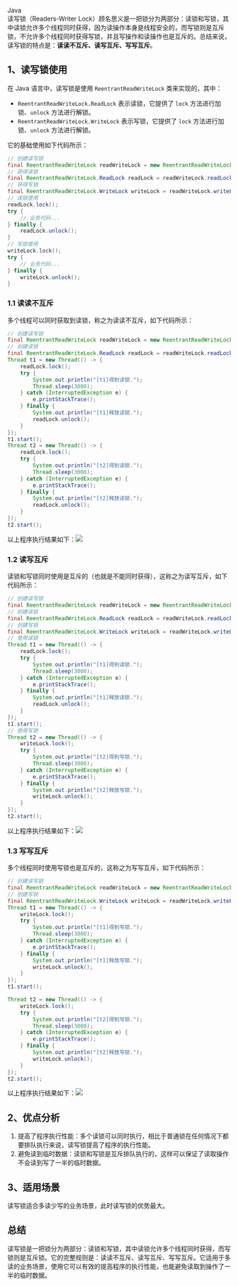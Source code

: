 Java<br />读写锁（Readers-Writer Lock）顾名思义是一把锁分为两部分：读锁和写锁，其中读锁允许多个线程同时获得，因为读操作本身是线程安全的，而写锁则是互斥锁，不允许多个线程同时获得写锁，并且写操作和读操作也是互斥的。总结来说，读写锁的特点是：**读读不互斥、读写互斥、写写互斥**。
<a name="CMHew"></a>
## 1、读写锁使用
在 Java 语言中，读写锁是使用 `ReentrantReadWriteLock` 类来实现的，其中：

- `ReentrantReadWriteLock.ReadLock` 表示读锁，它提供了 `lock` 方法进行加锁、`unlock` 方法进行解锁。
- `ReentrantReadWriteLock.WriteLock` 表示写锁，它提供了 `lock` 方法进行加锁、`unlock` 方法进行解锁。

它的基础使用如下代码所示：
```java
// 创建读写锁
final ReentrantReadWriteLock readWriteLock = new ReentrantReadWriteLock();
// 获得读锁
final ReentrantReadWriteLock.ReadLock readLock = readWriteLock.readLock();
// 获得写锁
final ReentrantReadWriteLock.WriteLock writeLock = readWriteLock.writeLock();
// 读锁使用
readLock.lock();
try {
    // 业务代码...
} finally {
    readLock.unlock();
}
// 写锁使用
writeLock.lock();
try {
    // 业务代码...
} finally {
    writeLock.unlock();
}
```
<a name="be5ls"></a>
### 1.1 读读不互斥
多个线程可以同时获取到读锁，称之为读读不互斥，如下代码所示：
```java
// 创建读写锁
final ReentrantReadWriteLock readWriteLock = new ReentrantReadWriteLock();
// 创建读锁
final ReentrantReadWriteLock.ReadLock readLock = readWriteLock.readLock();
Thread t1 = new Thread(() -> {
    readLock.lock();
    try {
        System.out.println("[t1]得到读锁.");
        Thread.sleep(3000);
    } catch (InterruptedException e) {
        e.printStackTrace();
    } finally {
        System.out.println("[t1]释放读锁.");
        readLock.unlock();
    }
});
t1.start();
Thread t2 = new Thread(() -> {
    readLock.lock();
    try {
        System.out.println("[t2]得到读锁.");
        Thread.sleep(3000);
    } catch (InterruptedException e) {
        e.printStackTrace();
    } finally {
        System.out.println("[t2]释放读锁.");
        readLock.unlock();
    }
});
t2.start();
```
以上程序执行结果如下：![](https://cdn.nlark.com/yuque/0/2022/png/396745/1652171770816-8060b145-60ac-4c8e-8228-b2bc72ad21f0.png#clientId=uc9305949-6dc9-4&from=paste&id=u3ddc62fd&originHeight=300&originWidth=1080&originalType=url&ratio=1&rotation=0&showTitle=false&status=done&style=none&taskId=u8a8a19c1-7e17-4953-a293-a1fe12ac7fc&title=)
<a name="iUWbB"></a>
### 1.2 读写互斥
读锁和写锁同时使用是互斥的（也就是不能同时获得），这称之为读写互斥，如下代码所示：
```java
// 创建读写锁
final ReentrantReadWriteLock readWriteLock = new ReentrantReadWriteLock();
// 创建读锁
final ReentrantReadWriteLock.ReadLock readLock = readWriteLock.readLock();
// 创建写锁
final ReentrantReadWriteLock.WriteLock writeLock = readWriteLock.writeLock();
// 使用读锁
Thread t1 = new Thread(() -> {
    readLock.lock();
    try {
        System.out.println("[t1]得到读锁.");
        Thread.sleep(3000);
    } catch (InterruptedException e) {
        e.printStackTrace();
    } finally {
        System.out.println("[t1]释放读锁.");
        readLock.unlock();
    }
});
t1.start();
// 使用写锁
Thread t2 = new Thread(() -> {
    writeLock.lock();
    try {
        System.out.println("[t2]得到写锁.");
        Thread.sleep(3000);
    } catch (InterruptedException e) {
        e.printStackTrace();
    } finally {
        System.out.println("[t2]释放写锁.");
        writeLock.unlock();
    }
});
t2.start();
```
以上程序执行结果如下：![](https://cdn.nlark.com/yuque/0/2022/png/396745/1652171770751-6eeb12eb-4994-4f69-9fc7-61249302f3d9.png#clientId=uc9305949-6dc9-4&from=paste&id=u8a1f675e&originHeight=308&originWidth=1080&originalType=url&ratio=1&rotation=0&showTitle=false&status=done&style=none&taskId=uf00a3432-e2cd-4f83-94cd-42a26c6bc81&title=)
<a name="D0nsc"></a>
### 1.3 写写互斥
多个线程同时使用写锁也是互斥的，这称之为写写互斥，如下代码所示：
```java
// 创建读写锁
final ReentrantReadWriteLock readWriteLock = new ReentrantReadWriteLock();
// 创建写锁
final ReentrantReadWriteLock.WriteLock writeLock = readWriteLock.writeLock();
Thread t1 = new Thread(() -> {
    writeLock.lock();
    try {
        System.out.println("[t1]得到写锁.");
        Thread.sleep(3000);
    } catch (InterruptedException e) {
        e.printStackTrace();
    } finally {
        System.out.println("[t1]释放写锁.");
        writeLock.unlock();
    }
});
t1.start();

Thread t2 = new Thread(() -> {
    writeLock.lock();
    try {
        System.out.println("[t2]得到写锁.");
        Thread.sleep(3000);
    } catch (InterruptedException e) {
        e.printStackTrace();
    } finally {
        System.out.println("[t2]释放写锁.");
        writeLock.unlock();
    }
});
t2.start();
```
以上程序执行结果如下：![](https://cdn.nlark.com/yuque/0/2022/png/396745/1652171770772-e2f470bc-ccca-407d-989e-60b924cda6ff.png#clientId=uc9305949-6dc9-4&from=paste&id=udc40d3f8&originHeight=306&originWidth=1080&originalType=url&ratio=1&rotation=0&showTitle=false&status=done&style=none&taskId=ucb0fec31-b35a-4f18-b6fc-47b88612115&title=)
<a name="hyoGH"></a>
## 2、优点分析

1. 提高了程序执行性能：多个读锁可以同时执行，相比于普通锁在任何情况下都要排队执行来说，读写锁提高了程序的执行性能。
2. 避免读到临时数据：读锁和写锁是互斥排队执行的，这样可以保证了读取操作不会读到写了一半的临时数据。
<a name="BW6Sk"></a>
## 3、适用场景
读写锁适合多读少写的业务场景，此时读写锁的优势最大。
<a name="TQJfV"></a>
## 总结
读写锁是一把锁分为两部分：读锁和写锁，其中读锁允许多个线程同时获得，而写锁则是互斥锁。它的完整规则是：读读不互斥、读写互斥、写写互斥。它适用于多读的业务场景，使用它可以有效的提高程序的执行性能，也能避免读取到操作了一半的临时数据。
